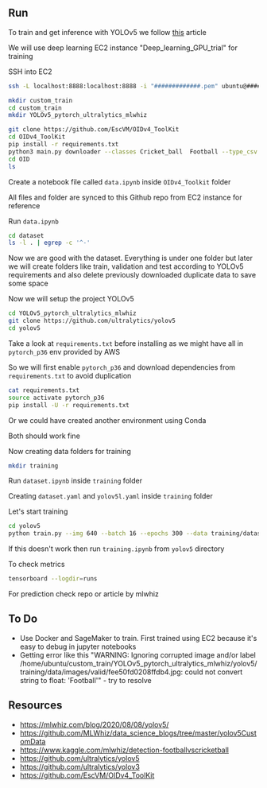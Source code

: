 ## Run 

To train and get inference with YOLOv5 we follow [this](https://mlwhiz.com/blog/2020/08/08/yolov5/) article

We will use deep learning EC2 instance "Deep_learning_GPU_trial" for training 

SSH into EC2 

```bash
ssh -L localhost:8888:localhost:8888 -i "#############.pem" ubuntu@############.us-east-2.compute.amazonaws.com
```

```bash
mkdir custom_train
cd custom_train
mkdir YOLOv5_pytorch_ultralytics_mlwhiz
```

```bash
git clone https://github.com/EscVM/OIDv4_ToolKit
cd OIDv4_ToolKit
pip install -r requirements.txt
python3 main.py downloader --classes Cricket_ball  Football --type_csv all -y --limit 500
cd OID
ls
```

Create a notebook file called `data.ipynb` inside `OIDv4_Toolkit` folder

All files and folder are synced to this Github repo from EC2 instance for reference

Run `data.ipynb`

```bash
cd dataset 
ls -l . | egrep -c '^-'
```

Now we are good with the dataset. Everything is under one folder but later
we will create folders like train, validation and test according to YOLOv5
requirements and also delete previously downloaded duplicate data to save 
some space

Now we will setup the project YOLOv5

```bash
cd YOLOv5_pytorch_ultralytics_mlwhiz
git clone https://github.com/ultralytics/yolov5
cd yolov5
```

Take a look at `requirements.txt` before installing as we might have 
all in `pytorch_p36` env provided by AWS

So we will first enable `pytorch_p36` and download dependencies from 
`requirements.txt` to avoid duplication 

```bash
cat requirements.txt
source activate pytorch_p36
pip install -U -r requirements.txt
```

Or we could have created another environment using Conda

Both should work fine

Now creating data folders for training 

```bash
mkdir training 
```

Run `dataset.ipynb` inside `training` folder 

Creating `dataset.yaml` and `yolov5l.yaml` inside `training` folder 

Let's start training 

```bash
cd yolov5
python train.py --img 640 --batch 16 --epochs 300 --data training/dataset.yaml --cfg training/yolov5l.yaml --weights ''
```

If this doesn't work then run `training.ipynb` from `yolov5` directory 

To check metrics 
```bash
tensorboard --logdir=runs
```

For prediction check repo or article by mlwhiz

## To Do

- Use Docker and SageMaker to train. First trained using EC2 because 
it's easy to debug in jupyter notebooks
- Getting error like this 
"WARNING: Ignoring corrupted image and/or label /home/ubuntu/custom_train/YOLOv5_pytorch_ultralytics_mlwhiz/yolov5/training/data/images/valid/fee50fd0208ffdb4.jpg: could not convert string to float: 'Football'"
\- try to resolve 



## Resources 

- https://mlwhiz.com/blog/2020/08/08/yolov5/
- https://github.com/MLWhiz/data_science_blogs/tree/master/yolov5CustomData
- https://www.kaggle.com/mlwhiz/detection-footballvscricketball
- https://github.com/ultralytics/yolov5
- https://github.com/ultralytics/yolov3
- https://github.com/EscVM/OIDv4_ToolKit


